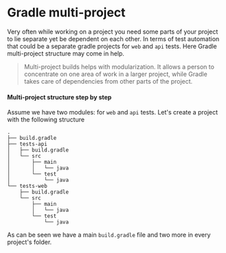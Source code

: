 # Gradle multi-project

Very often while working on a project you need some parts of your project to lie separate yet be dependent on each other. In terms of test automation that could be a separate gradle projects for `web` and `api` tests. Here Gradle multi-project structure may come in help. 

> Multi-project builds helps with modularization. It allows a person to concentrate on one area of work in a larger project, while Gradle takes care of dependencies from other parts of the project.

#### Multi-project structure step by step

Assume we have two modules: for `web` and `api` tests. Let's create a project with the following structure
```
.
├── build.gradle
├── tests-api
│   ├── build.gradle
│   └── src
│       ├── main
│       │   └── java
│       └── test
│           └── java
└── tests-web
    ├── build.gradle
    └── src
        ├── main
        │   └── java
        └── test
            └── java
```
As can be seen we have a main `build.gradle` file and two more in every project's folder.